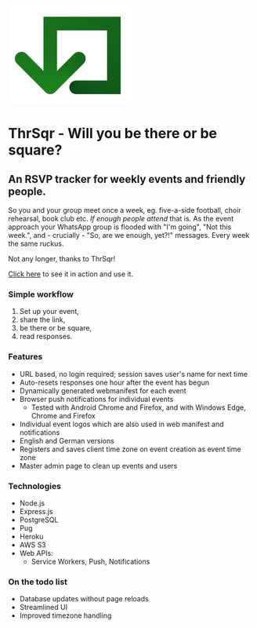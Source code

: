 ![ThrSqr logo](./public/images/thrsqrlogo.png)

# ThrSqr - Will you be there or be square?

## An RSVP tracker for weekly events and friendly people.

So you and your group meet once a week, eg. five-a-side football, choir rehearsal, book club etc. _If enough people attend_ that is. As the event approach your WhatsApp group is flooded with "I'm going", "Not this week.", and - crucially - "So, are we enough, yet?!" messages. Every week the same ruckus. 

Not any longer, thanks to ThrSqr! 

[Click here](https://thrsqr.hrmn.dev) to see it in action and use it.

### Simple workflow

1. Set up your event,
2. share the link,
3. be there or be square,
4. read responses.

### Features

* URL based, no login required; session saves user's name for next time 
* Auto-resets responses one hour after the event has begun
* Dynamically generated webmanifest for each event
* Browser push notifications for individual events
  - Tested with Android Chrome and Firefox, and with Windows Edge, Chrome and Firefox
* Individual event logos which are also used in web manifest and notifications
* English and German versions
* Registers and saves client time zone on event creation as event time zone
* Master admin page to clean up events and users

### Technologies

* Node.js
* Express.js
* PostgreSQL
* Pug
* Heroku
* AWS S3
* Web APIs:
  - Service Workers, Push, Notifications

### On the todo list

* Database updates without page reloads
* Streamlined UI
* Improved timezone handling
